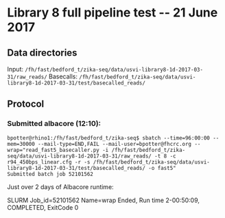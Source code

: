 # Library 8 full pipeline test -- 21 June 2017

## Data directories
Input: `/fh/fast/bedford_t/zika-seq/data/usvi-library8-1d-2017-03-31/raw_reads/`
Basecalls: `/fh/fast/bedford_t/zika-seq/data/usvi-library8-1d-2017-03-31/test/basecalled_reads/`

## Protocol

### Submitted albacore (12:10):
```
bpotter@rhino1:/fh/fast/bedford_t/zika-seq$ sbatch --time=96:00:00 --mem=30000 --mail-type=END,FAIL --mail-user=bpotter@fhcrc.org --wrap="read_fast5_basecaller.py -i /fh/fast/bedford_t/zika-seq/data/usvi-library8-1d-2017-03-31/raw_reads/ -t 8 -c r94_450bps_linear.cfg -r -s /fh/fast/bedford_t/zika-seq/data/usvi-library8-1d-2017-03-31/test/basecalled_reads/ -o fast5"
Submitted batch job 52101562
```
Just over 2 days of Albacore runtime:

SLURM Job_id=52101562 Name=wrap Ended, Run time 2-00:50:09, COMPLETED, ExitCode 0
